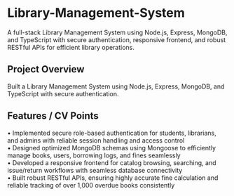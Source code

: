 # Library-Management-System

A full-stack Library Management System using Node.js, Express, MongoDB, and TypeScript with secure authentication, responsive frontend, and robust RESTful APIs for efficient library operations.

## Project Overview
Built a Library Management System using Node.js, Express, MongoDB, and TypeScript with secure authentication.

## Features / CV Points
• Implemented secure role-based authentication for students, librarians, and admins with reliable session handling and access control  
• Designed optimized MongoDB schemas using Mongoose to efficiently manage books, users, borrowing logs, and fines seamlessly  
• Developed a responsive frontend for catalog browsing, searching, and issue/return workflows with seamless database connectivity  
• Built robust RESTful APIs, ensuring highly accurate fine calculation and reliable tracking of over 1,000 overdue books consistently
